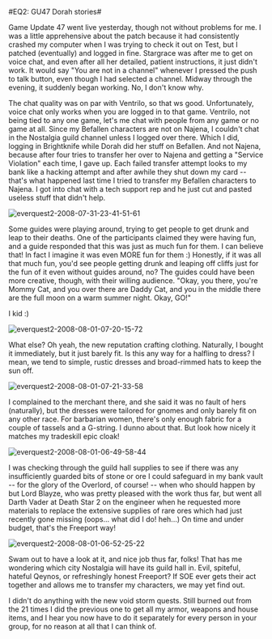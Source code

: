 #EQ2: GU47 Dorah stories#

Game Update 47 went live yesterday, though not without problems for me. I was a little apprehensive about the patch because it had consistently crashed my computer when I was trying to check it out on Test, but I patched (eventually) and logged in fine. Stargrace was after me to get on voice chat, and even after all her detailed, patient instructions, it just didn't work. It would say "You are not in a channel" whenever I pressed the push to talk button, even though I had selected a channel. Midway through the evening, it suddenly began working. No, I don't know why.

The chat quality was on par with Ventrilo, so that ws good. Unfortunately, voice chat only works when you are logged in to that game. Ventrilo, not being tied to any one game, let's me chat with people from any game or no game at all. Since my Befallen characters are not on Najena, I couldn't chat in the Nostalgia guild channel unless I logged over there. Which I did, logging in Brightknife while Dorah did her stuff on Befallen. And not Najena, because after four tries to transfer her over to Najena and getting a "Service Violation" each time, I gave up. Each failed transfer attempt looks to my bank like a hacking attempt and after awhile they shut down my card -- that's what happened last time I tried to transfer my Befallen characters to Najena. I got into chat with a tech support rep and he just cut and pasted useless stuff that didn't help.

![](http://westkarana.com/wp-content/uploads/2008/08/everquest2-2008-07-31-23-41-51-61.jpg "everquest2-2008-07-31-23-41-51-61")

Some guides were playing around, trying to get people to get drunk and leap to their deaths. One of the participants claimed they were having fun, and a guide responded that this was just as much fun for them. I can believe that! In fact I imagine it was even MORE fun for them :) Honestly, if it was all that much fun, you'd see people getting drunk and leaping off cliffs just for the fun of it even without guides around, no? The guides could have been more creative, though, with their willing audience. "Okay, you there, you're Mommy Cat, and you over there are Daddy Cat, and you in the middle there are the full moon on a warm summer night. Okay, GO!"

I kid :)

![](http://westkarana.com/wp-content/uploads/2008/08/everquest2-2008-08-01-07-20-15-72.jpg "everquest2-2008-08-01-07-20-15-72")

What else? Oh yeah, the new reputation crafting clothing. Naturally, I bought it immediately, but it just barely fit. Is this any way for a halfling to dress? I mean, we tend to simple, rustic dresses and broad-rimmed hats to keep the sun off.

![](http://westkarana.com/wp-content/uploads/2008/08/everquest2-2008-08-01-07-21-33-58.jpg "everquest2-2008-08-01-07-21-33-58")

I complained to the merchant there, and she said it was no fault of hers (naturally), but the dresses were tailored for gnomes and only barely fit on any other race. For barbarian women, there's only enough fabric for a couple of tassels and a G-string. I dunno about that. But look how nicely it matches my tradeskill epic cloak!

![](http://westkarana.com/wp-content/uploads/2008/08/everquest2-2008-08-01-06-49-58-44.jpg "everquest2-2008-08-01-06-49-58-44")

I was checking through the guild hall supplies to see if there was any insufficiently guarded bits of stone or ore I could safeguard in my bank vault -- for the glory of the Overlord, of course! -- when who should happen by but Lord Blayze, who was pretty pleased with the work thus far, but went all Darth Vader at Death Star 2 on the engineer when he requested more materials to replace the extensive supplies of rare ores which had just recently gone missing (oops... what did I do! heh...) On time and under budget, that's the Freeport way!

![](http://westkarana.com/wp-content/uploads/2008/08/everquest2-2008-08-01-06-52-25-22.jpg "everquest2-2008-08-01-06-52-25-22")

Swam out to have a look at it, and nice job thus far, folks! That has me wondering which city Nostalgia will have its guild hall in. Evil, spiteful, hateful Qeynos, or refreshingly honest Freeport? If SOE ever gets their act together and allows me to transfer my characters, we may yet find out.

I didn't do anything with the new void storm quests. Still burned out from the 21 times I did the previous one to get all my armor, weapons and house items, and I hear you now have to do it separately for every person in your group, for no reason at all that I can think of. 

